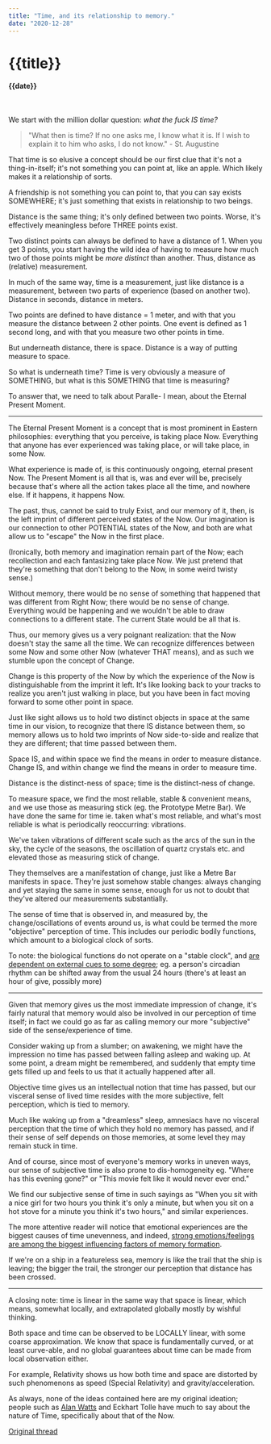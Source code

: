 ```yaml
---
title: "Time, and its relationship to memory."
date: "2020-12-28"
---
```

# {{title}}

#### {{date}}

<br>

We start with the million dollar question: *what the fuck IS time?*

> "What then is time? If no one asks me, I know what it is. If I wish to explain it to him who asks, I do not know." - St. Augustine

That time is so elusive a concept should be our first clue that it's not a thing-in-itself; it's not something you can point at, like an apple. Which likely makes it a relationship of sorts.

A friendship is not something you can point to, that you can say exists SOMEWHERE; it's just something that exists in relationship to two beings.

Distance is the same thing; it's only defined between two points. Worse, it's effectively meaningless before THREE points exist.

Two distinct points can always be defined to have a distance of 1.
When you get 3 points, you start having the wild idea of having to measure how much two of those points might be *more distinct* than another. Thus, distance as (relative) measurement.

In much of the same way, time is a measurement, just like distance is a measurement, between two parts of experience (based on another two). Distance in seconds, distance in meters.

Two points are defined to have distance = 1 meter, and with that you measure the distance between 2 other points. One event is defined as 1 second long, and with that you measure two other points in time.

But underneath distance, there is space. Distance is a way of putting measure to space.

So what is underneath time? Time is very obviously a measure of SOMETHING, but what is this SOMETHING that time is measuring?

To answer that, we need to talk about Paralle- I mean, about the Eternal Present Moment.

---

The Eternal Present Moment is a concept that is most prominent in Eastern philosophies: everything that you perceive, is taking place Now. Everything that anyone has ever experienced was taking place, or will take place, in some Now.

What experience is made of, is this continuously ongoing, eternal present Now. The Present Moment is all that is, was and ever will be, precisely because that's where all the action takes place all the time, and nowhere else. If it happens, it happens Now.

The past, thus, cannot be said to truly Exist, and our memory of it, then, is the left imprint of different perceived states of the Now. Our imagination is our connection to other POTENTIAL states of the Now, and both are what allow us to "escape" the Now in the first place.

(Ironically, both memory and imagination remain part of the Now; each recollection and each fantasizing take place Now. We just pretend that they're something that don't belong to the Now, in some weird twisty sense.)

Without memory, there would be no sense of something that happened that was different from Right Now; there would be no sense of change. Everything would be happening and we wouldn't be able to draw connections to a different state. The current State would be all that is.

Thus, our memory gives us a very poignant realization: that the Now doesn't stay the same all the time. We can recognize differences between some Now and some other Now (whatever THAT means), and as such we stumble upon the concept of Change.

Change is this property of the Now by which the experience of the Now is distinguishable from the imprint it left. It's like looking back to your tracks to realize you aren't just walking in place, but you have been in fact moving forward to some other point in space.

Just like sight allows us to hold two distinct objects in space at the same time in our vision, to recognize that there IS distance between them, so memory allows us to hold two imprints of Now side-to-side and realize that they are different; that time passed between them.

Space IS, and within space we find the means in order to measure distance. Change IS, and within change we find the means in order to measure time.

Distance is the distinct-ness of space; time is the distinct-ness of change.

To measure space, we find the most reliable, stable & convenient means, and we use those as measuring stick (eg. the Prototype Metre Bar).
We have done the same for time ie. taken what's most reliable, and what's most reliable is what is periodically reoccurring: vibrations.

We've taken vibrations of different scale such as the arcs of the sun in the sky, the cycle of the seasons, the oscillation of quartz crystals etc. and elevated those as measuring stick of change.

They themselves are a manifestation of change, just like a Metre Bar manifests in space. They're just somehow stable changes: always changing and yet staying the same in some sense, enough for us not to doubt that they've altered our measurements substantially.

The sense of time that is observed in, and measured by, the change/oscillations of events around us, is what could be termed the more "objective" perception of time. This includes our periodic bodily functions, which amount to a biological clock of sorts.

To note: the biological functions do not operate on a "stable clock", and [are dependent on external cues to some degree](https://ncbi.nlm.nih.gov/pmc/articles/PMC1934931/); eg. a person's circadian rhythm can be shifted away from the usual 24 hours (there's at least an hour of give, possibly more)

---

Given that memory gives us the most immediate impression of change, it's fairly natural that memory would also be involved in our perception of time itself; in fact we could go as far as calling memory our more "subjective" side of the sense/experience of time.

Consider waking up from a slumber; on awakening, we might have the impression no time has passed between falling asleep and waking up. At some point, a dream might be remembered, and suddenly that empty time gets filled up and feels to us that it actually happened after all.

Objective time gives us an intellectual notion that time has passed, but our visceral sense of lived time resides with the more subjective, felt perception, which is tied to memory.

Much like waking up from a "dreamless" sleep, amnesiacs have no visceral perception that the time of which they hold no memory has passed, and if their sense of self depends on those memories, at some level they may remain stuck in time.

And of course, since most of everyone's memory works in uneven ways, our sense of subjective time is also prone to dis-homogeneity eg. "Where has this evening gone?" or "This movie felt like it would never ever end."

We find our subjective sense of time in such sayings as "When you sit with a nice girl for two hours you think it's only a minute, but when you sit on a hot stove for a minute you think it's two hours," and similar experiences.

The more attentive reader will notice that emotional experiences are the biggest causes of time unevenness, and indeed, [strong emotions/feelings are among the biggest influencing factors of memory formation](https://twitter.com/celestialboon/status/1209169687201882112).

If we're on a ship in a featureless sea, memory is like the trail that the ship is leaving; the bigger the trail, the stronger our perception that distance has been crossed.

---

A closing note: time is linear in the same way that space is linear, which means, somewhat locally, and extrapolated globally mostly by wishful thinking.

Both space and time can be observed to be LOCALLY linear, with some coarse approximation. We know that space is fundamentally curved, or at least curve-able, and no global guarantees about time can be made from local observation either.

For example, Relativity shows us how both time and space are distorted by such phenomenons as speed (Special Relativity) and gravity/acceleration. 

As always, none of the ideas contained here are my original ideation; people such as [Alan Watts](https://psychonautwiki.org/w/images/d/da/The-book-on-the-taboo-against-knowing-who-you-are-by-Alan-Watts.pdf) and Eckhart Tolle have much to say about the nature of Time, specifically about that of the Now.

[Original thread](https://twitter.com/celestialboon/status/1210958495035641862)
